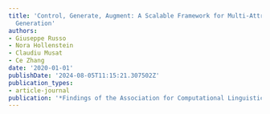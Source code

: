 ```yaml
---
title: 'Control, Generate, Augment: A Scalable Framework for Multi-Attribute Text
  Generation'
authors:
- Giuseppe Russo
- Nora Hollenstein
- Claudiu Musat
- Ce Zhang
date: '2020-01-01'
publishDate: '2024-08-05T11:15:21.307502Z'
publication_types:
- article-journal
publication: '*Findings of the Association for Computational Linguistics: EMNLP 2020*'
---
```

